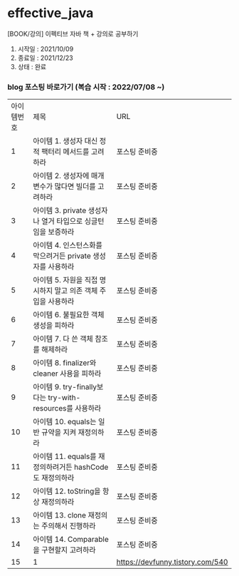 # effective_java
[BOOK/강의] 이펙티브 자바 책 + 강의로 공부하기

1. 시작일 : 2021/10/09
2. 종료일 : 2021/12/23
3. 상태 : 완료 


### blog 포스팅 바로가기 (복습 시작 : 2022/07/08 ~)
| | | |
|-|-|-|
|아이템번호|제목|URL|
|1|아이템 1. 생성자 대신 정적 팩터리 메서드를 고려하라|포스팅 준비중|
|2|아이템 2. 생성자에 매개변수가 많다면 빌더를 고려하라|포스팅 준비중|
|3|아이템 3. private 생성자나 열거 타입으로 싱글턴임을 보증하라|포스팅 준비중|
|4|아이템 4. 인스턴스화를 막으려거든 private 생성자를 사용하라|포스팅 준비중|
|5|아이템 5. 자원을 직접 명시하지 말고 의존 객체 주입을 사용하라|포스팅 준비중|
|6|아이템 6. 불필요한 객체 생성을 피하라 |포스팅 준비중|
|7|아이템 7. 다 쓴 객체 참조를 해제하라|포스팅 준비중|
|8|아이템 8. finalizer와 cleaner 사용을 피하라|포스팅 준비중|
|9|아이템 9. try-finally보다는 try-with-resources를 사용하라|포스팅 준비중|
|10|아이템 10. equals는 일반 규약을 지켜 재정의하라|포스팅 준비중|
|11|아이템 11. equals를 재정의하려거든 hashCode도 재정의하라|포스팅 준비중|
|12|아이템 12. toString을 항상 재정의하라|포스팅 준비중|
|13|아이템 13. clone 재정의는 주의해서 진행하라|포스팅 준비중|
|14|아이템 14. Comparable을 구현할지 고려하라|포스팅 준비중|
|15|1|https://devfunny.tistory.com/540|
